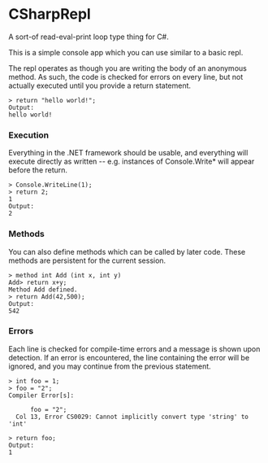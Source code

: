 # CSharpRepl
A sort-of read-eval-print loop type thing for C#.

This is a simple console app which you can use similar to a basic repl.

The repl operates as though you are writing the body of an anonymous method.
As such, the code is checked for errors on every line, but not actually executed
until you provide a return statement.
```
> return "hello world!";
Output:
hello world!
```
### Execution

Everything in the .NET framework should be usable, and everything will execute
directly as written -- e.g. instances of Console.Write* will appear before the return.
```
> Console.WriteLine(1);
> return 2;
1
Output:
2
```
### Methods

You can also define methods which can be called by later code.
These methods are persistent for the current session.
```
> method int Add (int x, int y)
Add> return x+y;
Method Add defined.
> return Add(42,500);
Output:
542
```
### Errors

Each line is checked for compile-time errors and a message is shown upon detection.
If an error is encountered, the line containing the error will be ignored,
and you may continue from the previous statement.
```
> int foo = 1;
> foo = "2";
Compiler Error[s]:

      foo = "2";
  Col 13, Error CS0029: Cannot implicitly convert type 'string' to 'int'

> return foo;
Output:
1
```

